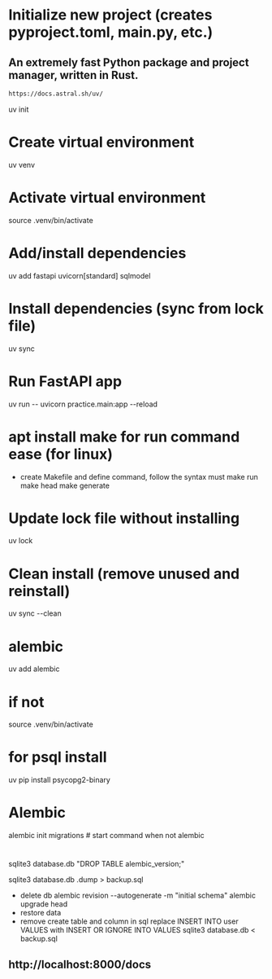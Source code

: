 # Initialize new project (creates pyproject.toml, main.py, etc.)

## An extremely fast Python package and project manager, written in Rust.

```bash
https://docs.astral.sh/uv/
```

uv init

# Create virtual environment

uv venv

# Activate virtual environment

source .venv/bin/activate

# Add/install dependencies

uv add fastapi uvicorn[standard] sqlmodel

# Install dependencies (sync from lock file)

uv sync

# Run FastAPI app

uv run -- uvicorn practice.main:app --reload

# apt install make for run command ease (for linux)

- create Makefile and define command, follow the syntax must
  make run
  make head
  make generate

# Update lock file without installing

uv lock

# Clean install (remove unused and reinstall)

uv sync --clean

# alembic

uv add alembic

# if not

source .venv/bin/activate

# for psql install

uv pip install psycopg2-binary

# Alembic

alembic init migrations # start command when not alembic

#

sqlite3 database.db "DROP TABLE alembic_version;"

<!-- install in already project  -->

sqlite3 database.db .dump > backup.sql

- delete db
  alembic revision --autogenerate -m "initial schema"
  alembic upgrade head
- restore data
- remove create table and column in sql replace INSERT INTO user VALUES with INSERT OR IGNORE INTO <model> VALUES
  sqlite3 database.db < backup.sql

## http://localhost:8000/docs
